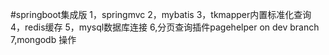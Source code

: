 #springboot集成版
1，springmvc
2，mybatis
3，tkmapper内置标准化查询
4，redis缓存
5，mysql数据库连接
6,分页查询插件pagehelper
on dev branch
7,mongodb 操作

  
